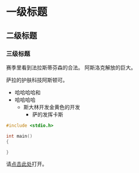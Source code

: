 # 一级标题
## 二级标题
### 三级标题
赛季里看到法拉斯蒂芬森的合法。
阿斯洛克解放的巨大。

萨拉的护肤科技阿斯顿可。

* 哈哈哈哈和
* 哈哈哈哈
    * 斯大林开发金黄色的开发
        * 萨的发挥卡斯

```cpp
#include <stdio.h>

int main()
{

}
```

请[点击此处](main/follow.cpp)打开。